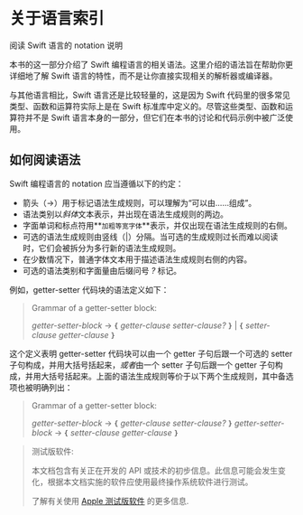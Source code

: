 # 关于语言索引

阅读 Swift 语言的 notation 说明

本书的这一部分介绍了 Swift 编程语言的相关语法。这里介绍的语法旨在帮助你更详细地了解 Swift 语言的特性，而不是让你直接实现相关的解析器或编译器。

与其他语言相比，Swift 语言还是比较轻量的，这是因为 Swift 代码里的很多常见类型、函数和运算符实际上是在 Swift 标准库中定义的。尽管这些类型、函数和运算符并不是 Swift 语言本身的一部分，但它们在本书的讨论和代码示例中被广泛使用。

## 如何阅读语法

Swift 编程语言的 notation 应当遵循以下的约定：

- 箭头（→）用于标记语法生成规则，可以理解为“可以由……组成”。
- 语法类别以*斜体*文本表示，并出现在语法生成规则的两边。
- 字面单词和标点符用**`加粗等宽字体`**表示，并仅出现在语法生成规则的右侧。
- 可选的语法生成规则由竖线（|）分隔。当可选的生成规则过长而难以阅读时，它们会被拆分为多行新的语法生成规则。
- 在少数情况下，普通字体文本用于描述语法生成规则右侧的内容。
- 可选的语法类别和字面量由后缀问号 *?* 标记。

例如，getter-setter 代码块的语法定义如下：

> Grammar of a getter-setter block:
>
> *getter-setter-block* → **`{`** *getter-clause* *setter-clause*_?_ **`}`** | **`{`** *setter-clause* *getter-clause* **`}`**

这个定义表明 getter-setter 代码块可以由一个 getter 子句后跟一个可选的 setter 子句构成，并用大括号括起来，*或者*由一个 setter 子句后跟一个 getter 子句构成，并用大括号括起来。上面的语法生成规则等价于以下两个生成规则，其中备选项也被明确列出：

> Grammar of a getter-setter block:
>
>*getter-setter-block* → **`{`** *getter-clause* *setter-clause*_?_ **`}`** 
> *getter-setter-block* → **`{`** *setter-clause* *getter-clause* **`}`**



> 测试版软件:
>
> 本文档包含有关正在开发的 API 或技术的初步信息。此信息可能会发生变化，根据本文档实施的软件应使用最终操作系统软件进行测试。
>
> 了解有关使用 [Apple 测试版软件](https://developer.apple.com/support/beta-software/) 的更多信息.

